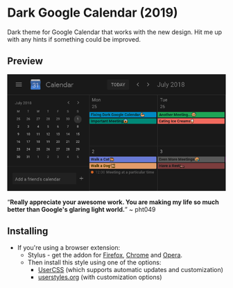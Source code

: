 # Dark Google Calendar (2019)

Dark theme for Google Calendar that works with the new design. Hit me up with any hints if something could be improved.

## Preview
![](./images/main_view.png)

“**Really appreciate your awesome work. You are making my life so much better than Google's glaring light world.**” ~ pht049

## Installing

* If you're using a browser extension:
  * Stylus - get the addon for [Firefox](https://addons.mozilla.org/en-US/firefox/addon/styl-us/), [Chrome](https://chrome.google.com/webstore/detail/stylus/clngdbkpkpeebahjckkjfobafhncgmne) and [Opera](https://addons.opera.com/en-gb/extensions/details/stylus/). <br>
  * Then install this style using one of the options:
    * [UserCSS](https://raw.githubusercontent.com/pyxelr/Dark_Google_Calendar/master/Style.user.css) (which supports automatic updates and customization)
    * [userstyles.org](https://userstyles.org/styles/143026/dark-google-calendar-2019) (with customization options)
